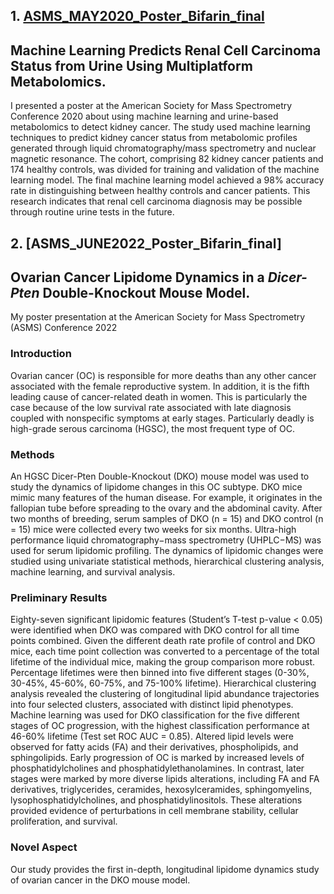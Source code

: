 ## 1. __[ASMS_MAY2020_Poster_Bifarin_final](https://github.com/obifarin/research_posters/blob/master/ASMS_MAY2020_Poster_Bifarin_final.pdf)__
## Machine Learning Predicts Renal Cell Carcinoma Status from Urine Using Multiplatform Metabolomics.
I presented a poster at the American Society for Mass Spectrometry Conference 2020 about using machine learning and urine-based metabolomics to detect kidney cancer. The study used machine learning techniques to predict kidney cancer status from metabolomic profiles generated through liquid chromatography/mass spectrometry and nuclear magnetic resonance. The cohort, comprising 82 kidney cancer patients and 174 healthy controls, was divided for training and validation of the machine learning model. The final machine learning model achieved a 98% accuracy rate in distinguishing between healthy controls and cancer patients. This research indicates that renal cell carcinoma diagnosis may be possible through routine urine tests in the future.

## 2. [ASMS_JUNE2022_Poster_Bifarin_final]
## Ovarian Cancer Lipidome Dynamics in a _Dicer-Pten_ Double-Knockout Mouse Model.
My poster presentation at the American Society for Mass Spectrometry (ASMS) Conference 2022

### Introduction
Ovarian cancer (OC) is responsible for more deaths than any other cancer associated with the female reproductive system. In addition, it is the fifth leading cause of cancer-related death in women. This is particularly the case because of the low survival rate associated with late diagnosis coupled with nonspecific symptoms at early stages. Particularly deadly is high-grade serous carcinoma (HGSC), the most frequent type of OC. 

### Methods
An HGSC Dicer-Pten Double-Knockout (DKO) mouse model was used to study the dynamics of lipidome changes in this OC subtype. DKO mice mimic many features of the human disease. For example, it originates in the fallopian tube before spreading to the ovary and the abdominal cavity. After two months of breeding, serum samples of DKO (n = 15) and DKO control (n = 15) mice were collected every two weeks for six months. Ultra-high performance liquid chromatography−mass spectrometry (UHPLC−MS) was used for serum lipidomic profiling.  The dynamics of lipidomic changes were studied using univariate statistical methods, hierarchical clustering analysis, machine learning, and survival analysis. 

### Preliminary Results
Eighty-seven significant lipidomic features (Student’s T-test p-value < 0.05) were identified when DKO was compared with DKO control for all time points combined. Given the different death rate profile of control and DKO mice, each time point collection was converted to a percentage of the total lifetime of the individual mice, making the group comparison more robust. Percentage lifetimes were then binned into five different stages (0-30%, 30-45%, 45-60%, 60-75%, and 75-100% lifetime). Hierarchical clustering analysis revealed the clustering of longitudinal lipid abundance trajectories into four selected clusters, associated with distinct lipid phenotypes.  Machine learning was used for DKO classification for the five different stages of OC progression, with the highest classification performance at 46-60% lifetime (Test set ROC AUC = 0.85). Altered lipid levels were observed for fatty acids (FA) and their derivatives, phospholipids, and sphingolipids. Early progression of OC is marked by increased levels of phosphatidylcholines and phosphatidylethanolamines. In contrast, later stages were marked by more diverse lipids alterations, including FA and FA derivatives, triglycerides, ceramides, hexosylceramides, sphingomyelins, lysophosphatidylcholines, and phosphatidylinositols. These alterations provided evidence of perturbations in cell membrane stability, cellular proliferation, and survival. 

### Novel Aspect
Our study provides the first in-depth, longitudinal lipidome dynamics study of ovarian cancer in the DKO mouse model.


